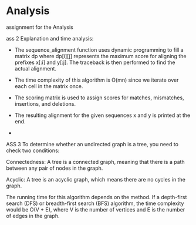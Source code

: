 # Analysis
assignment for the Analysis

ass 2
Explanation and time analysis:

- The sequence_alignment function uses dynamic programming to fill a matrix dp where dp[i][j] represents the maximum score for aligning the prefixes x[:i] and y[:j]. The traceback is then performed to find the actual alignment.
- The time complexity of this algorithm is O(mn) since we iterate over each cell in the matrix once.
- The scoring matrix is used to assign scores for matches, mismatches, insertions, and deletions.
- The resulting alignment for the given sequences x and y is printed at the end.

- 
ASS 3
To determine whether an undirected graph is a tree, you need to check two conditions:

Connectedness: A tree is a connected graph, meaning that there is a path between any pair of nodes in the graph.

Acyclic: A tree is an acyclic graph, which means there are no cycles in the graph.

The running time for this algorithm depends on the method. If  a depth-first search (DFS) or breadth-first search (BFS) algorithm, the time complexity would be O(V + E), where V is the number of vertices and E is the number of edges in the graph.
